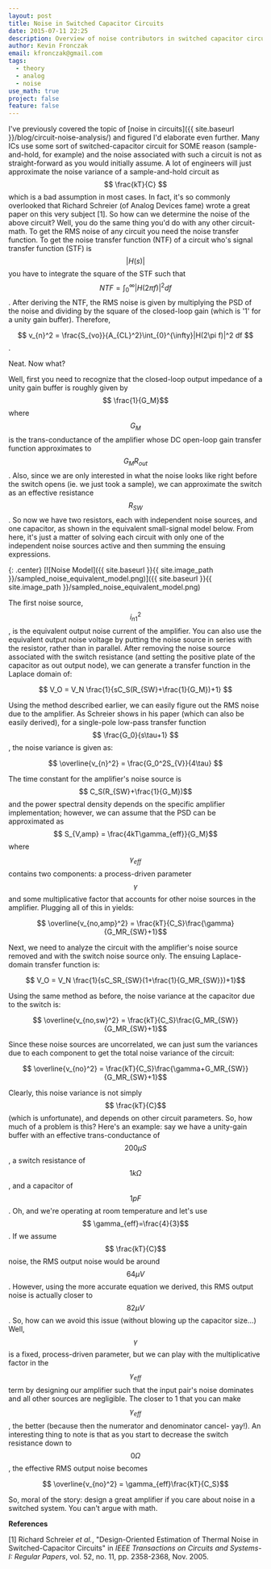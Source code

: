 ```yaml
---
layout: post
title: Noise in Switched Capacitor Circuits
date: 2015-07-11 22:25
description: Overview of noise contributors in switched capacitor circuits
author: Kevin Fronczak
email: kfronczak@gmail.com
tags:
  - theory
  - analog
  - noise
use_math: true
project: false
feature: false
---
```


I've previously covered the topic of [noise in circuits]({{ site.baseurl }}/blog/circuit-noise-analysis/) and figured I'd elaborate even further. Many ICs use some sort of switched-capacitor circuit for SOME reason (sample-and-hold, for example) and the noise associated with such a circuit is not as straight-forward as you would initially assume. A lot of engineers will just approximate the noise variance of a sample-and-hold circuit as $$ \frac{kT}{C} $$ which is a bad assumption in most cases. In fact, it's so commonly overlooked that Richard Schreier (of Analog Devices fame) wrote a great paper on this very subject [1]. So how can we determine the noise of the above circuit? Well, you do the same thing you'd do with any other circuit- math. To get the RMS noise of any circuit you need the noise transfer function. To get the noise transfer function (NTF) of a circuit who's signal transfer function (STF) is $$ |H(s)| $$ you have to integrate the square of the STF such that $$ NTF = \int_{0}^{\infty}|H(2\pi f)|^2 df $$. After deriving the NTF, the RMS noise is given by multiplying the PSD of the noise and dividing by the square of the closed-loop gain (which is '1' for a unity gain buffer). Therefore,

$$ v_{n}^2 = \frac{S_{vo}}{A_{CL}^2}\int_{0}^{\infty}|H(2\pi f)|^2 df $$.

Neat. Now what?

Well, first you need to recognize that the closed-loop output impedance of a unity gain buffer is roughly given by $$ \frac{1}{G_M}$$ where $$ G_M$$ is the trans-conductance of the amplifier whose DC open-loop gain transfer function approximates to $$ G_MR_{out}$$. Also, since we are only interested in what the noise looks like right before the switch opens (ie. we just took a sample), we can approximate the switch as an effective resistance $$ R_{SW}$$. So now we have two resistors, each with independent noise sources, and one capacitor, as shown in the equivalent small-signal model below. From here, it's just a matter of solving each circuit with only one of the independent noise sources active and then summing the ensuing expressions. 

{: .center}
[![Noise Model]({{ site.baseurl }}{{ site.image_path }}/sampled_noise_equivalent_model.png)]({{ site.baseurl }}{{ site.image_path }}/sampled_noise_equivalent_model.png)

The first noise source, $$ i_{n1}^2$$, is the equivalent output noise current of the amplifier. You can also use the equivalent output noise voltage by putting the noise source in series with the resistor, rather than in parallel. After removing the noise source associated with the switch resistance (and setting the positive plate of the capacitor as out output node), we can generate a transfer function in the Laplace domain of:

$$ V_O = V_N \frac{1}{sC_S(R_{SW}+\frac{1}{G_M})+1} $$

Using the method described earlier, we can easily figure out the RMS noise due to the amplifier. As Schreier shows in his paper (which can also be easily derived), for a single-pole low-pass transfer function $$ \frac{G_0}{s\tau+1} $$, the noise variance is given as:

$$ \overline{v_{n}^2} = \frac{G_0^2S_{V}}{4\tau} $$

The time constant for the amplifier's noise source is $$ C_S(R_{SW}+\frac{1}{G_M})$$ and the power spectral density depends on the specific amplifier implementation; however, we can assume that the PSD can be approximated as $$ S_{V,amp} = \frac{4kT\gamma_{eff}}{G_M}$$ where $$ \gamma_{eff} $$ contains two components: a process-driven parameter $$ \gamma$$ and some multiplicative factor that accounts for other noise sources in the amplifier. Plugging all of this in yields:

$$ \overline{v_{no,amp}^2} = \frac{kT}{C_S}\frac{\gamma}{G_MR_{SW}+1}$$

Next, we need to analyze the circuit with the amplifier's noise source removed and with the switch noise source only. The ensuing Laplace-domain transfer function is:

$$ V_O = V_N \frac{1}{sC_SR_{SW}(1+\frac{1}{G_MR_{SW}})+1}$$

Using the same method as before, the noise variance at the capacitor due to the switch is:

$$ \overline{v_{no,sw}^2} = \frac{kT}{C_S}\frac{G_MR_{SW}}{G_MR_{SW}+1}$$

Since these noise sources are uncorrelated, we can just sum the variances due to each component to get the total noise variance of the circuit:

$$ \overline{v_{no}^2} = \frac{kT}{C_S}\frac{\gamma+G_MR_{SW}}{G_MR_{SW}+1}$$

Clearly, this noise variance is not simply $$ \frac{kT}{C}$$ (which is unfortunate), and depends on other circuit parameters. So, how much of a problem is this? Here's an example: say we have a unity-gain buffer with an effective trans-conductance of $$ 200\mu S$$, a switch resistance of $$ 1k \Omega$$, and a capacitor of $$ 1 pF$$. Oh, and we're operating at room temperature and let's use $$ \gamma_{eff}=\frac{4}{3}$$. If we assume $$ \frac{kT}{C}$$ noise, the RMS output noise would be around $$ 64 \mu V$$. However, using the more accurate equation we derived, this RMS output noise is actually closer to $$ 82 \mu V$$. So, how can we avoid this issue (without blowing up the capacitor size...) Well, $$ \gamma$$ is a fixed, process-driven parameter, but we can play with the multiplicative factor in the $$ \gamma_{eff}$$ term by designing our amplifier such that the input pair's noise dominates and all other sources are negligible. The closer to 1 that you can make $$ \gamma_{eff}$$, the better (because then the numerator and denominator cancel- yay!). An interesting thing to note is that as you start to decrease the switch resistance down to $$ 0 \Omega$$, the effective RMS output noise becomes

$$ \overline{v_{no}^2} = \gamma_{eff}\frac{kT}{C_S}$$

So, moral of the story: design a great amplifier if you care about noise in a switched system. You can't argue with math.

**References**

[1] Richard Schreier _et al._, "Design-Oriented Estimation of Thermal Noise in Switched-Capacitor Circuits" in _IEEE Transactions on Circuits and Systems-I: Regular Papers_, vol. 52, no. 11, pp. 2358-2368, Nov. 2005.

